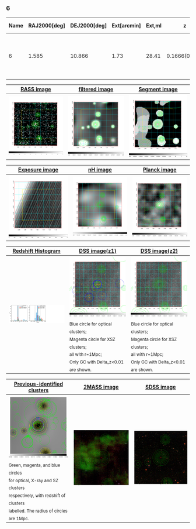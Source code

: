 <div STYLE="page-break-after: always;"></div>

### 6

|Name|RAJ2000[deg]|DEJ2000[deg] |Ext[arcmin]| Ext,ml | z | z_src| C|GC(XSZ,Delta_z<0.01)| GC(OPT,Delta_z<0.01)|GC| R_sig[arcmin] | R500[arcmin] | R500[Mpc]| CRsig[c/s] | CR500[c/s] |L500[1E44 erg/s]|F500[1E-12 erg/s/cm^2]| M500[1E14 Msun]|Tx[keV]|Cnt_sig|Beta|Rc[arcmin]|Comment|Alias|
|---|---|---|---|---|---|------|---|--------|---------|----------|---|---|---|---|---|---|---|---|---|---|---|---|---|---|
|6| 1.585| 10.866| 1.73| 28.41| 0.1666(0.005)| z1, z_xsz| B| F20, MCXC, PSZ2, SPI, Tar| C, N, RM, W, Zw| C, F20, MCXC, N, PSZ2, SPI, Tar, W| 28.156| 6.397| 1.094| 0.221(0.056)| 0.196(0.050)| 2.790(0.436)| 3.641(0.568)| 4.39(0.33)| 5.62(0.27)| 120.9| 0.550(-0.036+0.068)| 1.422(-0.454+0.693)| -| k164|

|[RASS image](../image/6/6_img.pdf)|[filtered image](../image/6/6_fil.pdf)|[Segment image](../image/6/6_seg.pdf)|
|-------------------|--------------------|-------------------|
| <img src="../image/6/6_img.png" width="300">  | <img src="../image/6/6_fil.png" width="300">   | <img src="../image/6/6_seg.png" width="300">  |

|[Exposure image](../image/6/6_mex.pdf)| [nH image](../image/6/6_nh.pdf)| [Planck image](../image/6/6_p.pdf)|
|-------------------|--------------------|-------------------|
|<img src="../image/6/6_mex.png" width="300">   | <img src="../image/6/6_nh.png" width="300">    | <img src="../image/6/6_p.png" width="300"> |

|[Redshift Histogram](../image/6/6_zg.pdf) | [DSS image(z1)](../image/6/6_dss_z1.pdf)      |  [DSS image(z2)](../image/6/6_dss_z2.pdf)    |
|-------------------|--------------------|-------------------|
|<img src="../image/6/6_zg.png" width="300"> |<img src="../image/6/6_dss_z1.png" width="300"> <sub><br>Blue circle for optical clusters; <br>Magenta circle for XSZ clusters; <br>all with r=1Mpc; <br>Only GC with Delta_z<0.01 are shown. </sub>| <img src="../image/6/6_dss_z2.png" width="300"><sub><br>Blue circle for optical clusters; <br>Magenta circle for XSZ clusters; <br>all with r=1Mpc; <br>Only GC with Delta_z<0.01 are shown. </sub> |

|[Previous-identified clusters](../image/6/6_gc.pdf) | [2MASS image](../image/6/6_2mass.pdf)      |[SDSS image](../image/6/6_sdss.pdf)   |
|-------------------|-------------------|-------------------|
|<img src=../image/6/6_gc.png width="300"> <br><sub>Green, magenta, and blue circles <br>for optical, X-ray and SZ clusters <br>respectively, with redshift of clusters <br>labelled. The radius of circles <br>are 1Mpc.</sub>|<img src="../image/6/6_2mass.png" width="300">  | <img src="../image/6/6_sdss.png" width="300">  |




